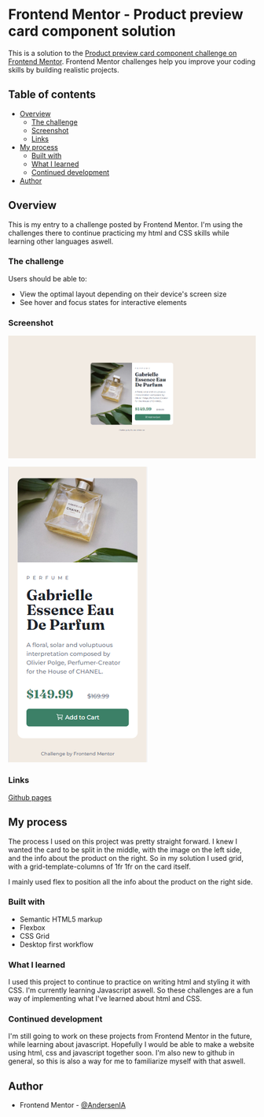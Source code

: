 # Frontend Mentor - Product preview card component solution

This is a solution to the [Product preview card component challenge on Frontend Mentor](https://www.frontendmentor.io/challenges/product-preview-card-component-GO7UmttRfa). Frontend Mentor challenges help you improve your coding skills by building realistic projects.

## Table of contents

- [Overview](#overview)
  - [The challenge](#the-challenge)
  - [Screenshot](#screenshot)
  - [Links](#links)
- [My process](#my-process)
  - [Built with](#built-with)
  - [What I learned](#what-i-learned)
  - [Continued development](#continued-development)
- [Author](#author)

## Overview

This is my entry to a challenge posted by Frontend Mentor. I'm using the challenges there to continue practicing my html and CSS skills while learning other languages aswell.

### The challenge

Users should be able to:

- View the optimal layout depending on their device's screen size
- See hover and focus states for interactive elements

### Screenshot

![Desktop screenshot](images/my_desktop_screenshot.png)

![mobile screenshot](images/my_mobile_screenshot.png)

### Links

[Github pages](https://andersenia.github.io/Product-preview-card-component-main/)

## My process

The process I used on this project was pretty straight forward.
I knew I wanted the card to be split in the middle, with the image on the left side, and the info about the product on the right. So in my solution I used grid, with a grid-template-columns of 1fr 1fr on the card itself.

I mainly used flex to position all the info about the product on the right side.

### Built with

- Semantic HTML5 markup
- Flexbox
- CSS Grid
- Desktop first workflow

### What I learned

I used this project to continue to practice on writing html and styling it with CSS. I'm currently learning Javascript aswell. So these challenges are a fun way of implementing what I've learned about html and CSS.

### Continued development

I'm still going to work on these projects from Frontend Mentor in the future, while learning about javascript. Hopefully I would be able to make a website using html, css and javascript together soon. I'm also new to github in general, so this is also a way for me to familiarize myself with that aswell.

## Author

- Frontend Mentor - [@AndersenIA](https://www.frontendmentor.io/profile/AndersenIA)
